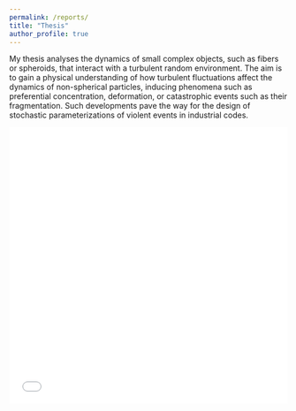 ```yaml
---
permalink: /reports/
title: "Thesis"
author_profile: true
---
```


My thesis analyses the dynamics of small complex objects, such as fibers or spheroids, that interact with a turbulent random environment. The aim is to gain a physical understanding of how turbulent fluctuations affect the dynamics of non-spherical particles, inducing phenomena such as preferential concentration, deformation, or catastrophic events such as their fragmentation. Such developments pave the way for the design of stochastic parameterizations of violent events in industrial codes.

<iframe src="/files/these_allende.pdf" width="100%" height="500" frameborder="no" border="0" marginwidth="0" marginheight="0"></iframe>